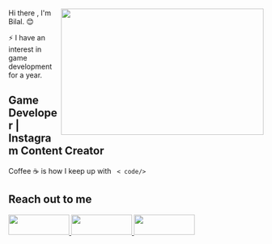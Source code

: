 ### 
<img src="https://media.giphy.com/media/cE02lboc8JPO/giphy.gif" align="right" width="400" height="250" > 
Hi there , I'm Bilal. 😊 

<pr></pr>


⚡ I have an interest in game development for a year.

## Game Developer | Instagram Content Creator

Coffee ☕ is how I keep up with  <code> < code/></code>


## Reach out to me 


<a href="https://www.linkedin.com/in/bilal-k%C3%BC%C3%A7%C3%BCk-3529391a1/" rel ="nofollow" >
<img width ="120" height ="40" src="https://img.shields.io/badge/LinkedIn-0077B5?style=for-the-badge&logo=linkedin&logoColor=white ">
<a/>
  


<a href="https://www.youtube.com/channel/UCKEE4YqCmIWqpczk0L9WqYQ" rel ="nofollow" >
<img  width ="120" height ="40" src="https://img.shields.io/badge/YouTube-FF0000?style=for-the-badge&logo=youtube&logoColor=white ">
<a/>
  

  
<a href="https://www.instagram.com/info.programlama/" rel ="nofollow" >
<img  width ="120" height ="40" src="https://img.shields.io/badge/Instagram-E4405F?style=for-the-badge&logo=instagram&logoColor=white ">
<a/>
  
